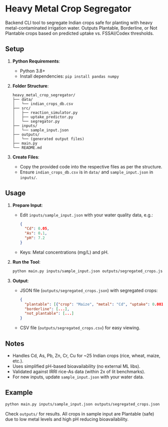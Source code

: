 # Heavy Metal Crop Segregator

Backend CLI tool to segregate Indian crops safe for planting with heavy metal-contaminated irrigation water. Outputs Plantable, Borderline, or Not Plantable crops based on predicted uptake vs. FSSAI/Codex thresholds.

## Setup

1. **Python Requirements**:
   - Python 3.8+
   - Install dependencies: `pip install pandas numpy`

2. **Folder Structure**:
   ```
   heavy_metal_crop_segregator/
   ├── data/
   │   └── indian_crops_db.csv
   ├── src/
   │   ├── reaction_simulator.py
   │   ├── uptake_predictor.py
   │   └── segregator.py
   ├── inputs/
   │   └── sample_input.json
   ├── outputs/
   │   └── (generated output files)
   ├── main.py
   └── README.md
   ```

3. **Create Files**:
   - Copy the provided code into the respective files as per the structure.
   - Ensure `indian_crops_db.csv` is in `data/` and `sample_input.json` in `inputs/`.

## Usage

1. **Prepare Input**:
   - Edit `inputs/sample_input.json` with your water quality data, e.g.:
     ```json
     {
       "Cd": 0.05,
       "As": 0.1,
       "pH": 7.2
     }
     ```
   - Keys: Metal concentrations (mg/L) and pH.

2. **Run the Tool**:
   ```bash
   python main.py inputs/sample_input.json outputs/segregated_crops.json
   ```

3. **Output**:
   - JSON file (`outputs/segregated_crops.json`) with segregated crops:
     ```json
     {
       "plantable": [{"crop": "Maize", "metal": "Cd", "uptake": 0.0017, "score": 99.15, ...}, ...],
       "borderline": [...],
       "not_plantable": [...]
     }
     ```
   - CSV file (`outputs/segregated_crops.csv`) for easy viewing.

## Notes
- Handles Cd, As, Pb, Zn, Cr, Cu for ~25 Indian crops (rice, wheat, maize, etc.).
- Uses simplified pH-based bioavailability (no external ML libs).
- Validated against IRRI rice-As data (within 2x of lit benchmarks).
- For new inputs, update `sample_input.json` with your water data.

## Example
```bash
python main.py inputs/sample_input.json outputs/segregated_crops.json
```
Check `outputs/` for results. All crops in sample input are Plantable (safe) due to low metal levels and high pH reducing bioavailability.